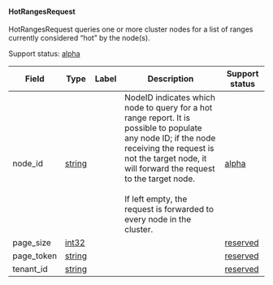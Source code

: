 

<a name="cockroach.server.serverpb.HotRangesRequest"></a>
#### HotRangesRequest

HotRangesRequest queries one or more cluster nodes for a list
of ranges currently considered “hot” by the node(s).

Support status: [alpha](#support-status)


| Field | Type | Label | Description | Support status |
| ----- | ---- | ----- | ----------- | -------------- |
| node_id | [string](#string) |  | NodeID indicates which node to query for a hot range report. It is possible to populate any node ID; if the node receiving the request is not the target node, it will forward the request to the target node.<br><br>If left empty, the request is forwarded to every node in the cluster. | [alpha](#support-status) |
| page_size | [int32](#int32) |  |  | [reserved](#support-status) |
| page_token | [string](#string) |  |  | [reserved](#support-status) |
| tenant_id | [string](#string) |  |  | [reserved](#support-status) |


